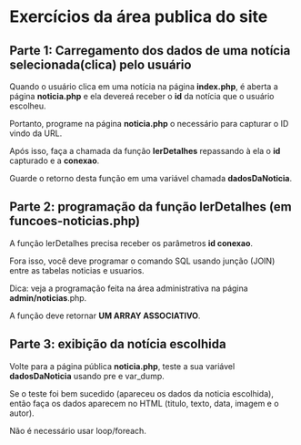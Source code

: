 # Exercícios da área publica do site

## Parte 1: Carregamento dos dados de uma notícia selecionada(clica) pelo usuário

Quando o usuário clica em uma notícia na página **index.php**, é aberta a página **noticia.php** e ela devereá receber o **id** da notícia que o usuário escolheu.

Portanto, programe na página **noticia.php** o necessário
para capturar o ID vindo da URL.

Após isso, faça a chamada da função **lerDetalhes** repassando à ela o **id** capturado e a **conexao**.

Guarde o retorno desta função em uma variável chamada **dadosDaNoticia**.

## Parte 2: programação da função lerDetalhes (em funcoes-noticias.php)

A função lerDetalhes precisa receber os parâmetros **id conexao**.

Fora isso, você deve programar o comando SQL usando junção (JOIN) entre as tabelas noticias e usuarios.

Dica: veja a programação feita na área administrativa na página **admin/noticias**.php.

A função deve retornar **UM ARRAY ASSOCIATIVO**.

## Parte 3: exibição da notícia escolhida
Volte para a página pública **noticia.php**, teste a sua variável **dadosDaNoticia** usando pre e var_dump.

Se o teste foi bem sucedido (apareceu os dados da noticia escolhida), então faça os dados aparecem no HTML (titulo, texto, data, imagem e o autor).

Não é necessário usar loop/foreach.